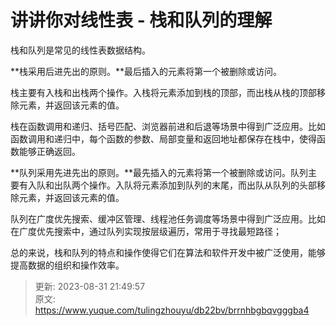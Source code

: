 # 讲讲你对线性表 - 栈和队列的理解

栈和队列是常见的线性表数据结构。

**栈采用后进先出的原则。**最后插入的元素将第一个被删除或访问。

栈主要有入栈和出栈两个操作。入栈将元素添加到栈的顶部，而出栈从栈的顶部移除元素，并返回该元素的值。

栈在函数调用和递归、括号匹配、浏览器前进和后退等场景中得到广泛应用。比如函数调用和递归中，每个函数的参数、局部变量和返回地址都保存在栈中，使得函数能够正确返回。

**队列采用先进先出的原则。**最先插入的元素将第一个被删除或访问。队列主要有入队和出队两个操作。入队将元素添加到队列的末尾，而出队从队列的头部移除元素，并返回该元素的值。

队列在广度优先搜索、缓冲区管理、线程池任务调度等场景中得到广泛应用。比如在广度优先搜索中，通过队列实现按层级遍历，常用于寻找最短路径；

总的来说，栈和队列的特点和操作使得它们在算法和软件开发中被广泛使用，能够提高数据的组织和操作效率。



> 更新: 2023-08-31 21:49:57  
> 原文: <https://www.yuque.com/tulingzhouyu/db22bv/brrnhbgbqvgggba4>